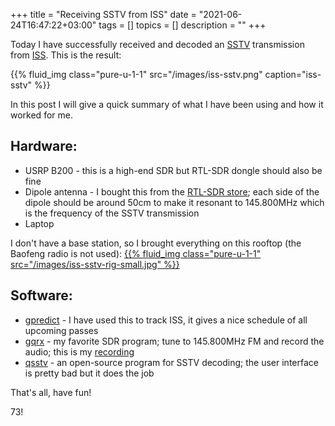 +++
title = "Receiving SSTV from ISS"
date = "2021-06-24T16:47:22+03:00"
tags = []
topics = []
description = ""
+++

Today I have successfully received and decoded an [SSTV](https://en.wikipedia.org/wiki/Slow-scan_television) transmission from [ISS](https://en.wikipedia.org/wiki/International_Space_Station).
This is the result:

{{% fluid_img class="pure-u-1-1" src="/images/iss-sstv.png" caption="iss-sstv" %}}

In this post I will give a quick summary of what I have been using and how it worked for me.

Hardware:
---
 * USRP B200 - this is a high-end SDR but RTL-SDR dongle should also be fine
 * Dipole antenna - I bought this from the [RTL-SDR store](https://www.rtl-sdr.com/using-our-new-dipole-antenna-kit/); each side of the dipole should be around 50cm to make it resonant to 145.800MHz which is the frequency of the SSTV transmission
 * Laptop

I don't have a base station, so I brought everything on this rooftop (the Baofeng radio is not used):
[{{% fluid_img class="pure-u-1-1" src="/images/iss-sstv-rig-small.jpg" %}}](/images/iss-sstv-rig.jpg "iss-sstv-rig")

Software:
---
 * [gpredict](http://gpredict.oz9aec.net/) - I have used this to track ISS, it gives a nice schedule of all upcoming passes
 * [gqrx](https://gqrx.dk/) - my favorite SDR program; tune to 145.800MHz FM and record the audio; this is my [recording](https://drive.google.com/file/d/1I5k2g2cRtz5jN0REE-S1kHAZ6z2RTBaB/view?usp=sharing)
 * [qsstv](http://users.telenet.be/on4qz/qsstv/index.html) - an open-source program for SSTV decoding; the user interface is pretty bad but it does the job

That's all, have fun!

73!
